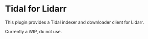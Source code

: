 # Tidal for Lidarr
This plugin provides a Tidal indexer and downloader client for Lidarr.

Currently a WIP, do not use.